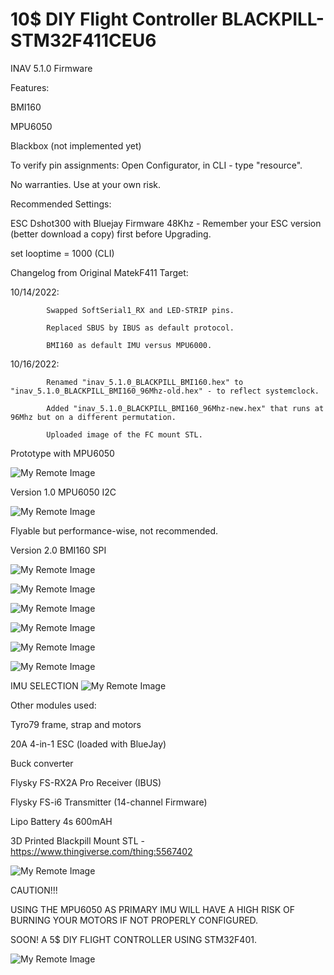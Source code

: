 # 10$ DIY Flight Controller BLACKPILL-STM32F411CEU6

INAV 5.1.0 Firmware

Features:

BMI160

MPU6050

Blackbox (not implemented yet)


To verify pin assignments: Open Configurator, in CLI - type "resource". 

No warranties. Use at your own risk.

Recommended Settings:

ESC Dshot300 with Bluejay Firmware 48Khz - Remember your ESC version (better download a copy) first before Upgrading.

set looptime = 1000 (CLI)


Changelog from Original MatekF411 Target:

10/14/2022:

            Swapped SoftSerial1_RX and LED-STRIP pins.

            Replaced SBUS by IBUS as default protocol.

            BMI160 as default IMU versus MPU6000.
            
10/16/2022:

            Renamed "inav_5.1.0_BLACKPILL_BMI160.hex" to "inav_5.1.0_BLACKPILL_BMI160_96Mhz-old.hex" - to reflect systemclock.
            
            Added "inav_5.1.0_BLACKPILL_BMI160_96Mhz-new.hex" that runs at 96Mhz but on a different permutation.
            
            Uploaded image of the FC mount STL.
            


Prototype with MPU6050

![My Remote Image](https://github.com/EonClaw/10Dollar-Flight-Controller-STM32F411CEU6/blob/main/images/20221008_022133.jpg?dl=0)


Version 1.0 MPU6050 I2C

![My Remote Image](https://github.com/EonClaw/10Dollar-Flight-Controller-STM32F411CEU6/blob/main/images/20221010_202114.jpg?dl=0)

Flyable but performance-wise, not recommended.

Version 2.0 BMI160 SPI

![My Remote Image](https://github.com/EonClaw/10Dollar-Flight-Controller-STM32F411CEU6/blob/main/images/20221014_203524-ed.jpg?dl=0)

![My Remote Image](https://github.com/EonClaw/10Dollar-Flight-Controller-STM32F411CEU6/blob/main/images/20221015_083626.jpg?dl=0)

![My Remote Image](https://github.com/EonClaw/10Dollar-Flight-Controller-STM32F411CEU6/blob/main/images/20221015_083644.jpg?dl=0)

![My Remote Image](https://github.com/EonClaw/10Dollar-Flight-Controller-STM32F411CEU6/blob/main/images/20221015_083927.jpg?dl=0)

![My Remote Image](https://github.com/EonClaw/10Dollar-Flight-Controller-STM32F411CEU6/blob/main/images/20221011_154746-ed.jpg?dl=0)

![My Remote Image](https://github.com/EonClaw/10Dollar-Flight-Controller-STM32F411CEU6/blob/main/images/blackpill-fc-pinout-sd-50.png?dl=0)


IMU SELECTION
![My Remote Image](https://github.com/EonClaw/10Dollar-Flight-Controller-STM32F411CEU6/blob/main/IMPORTANT!!!.png?dl=0)

Other modules used:

Tyro79 frame, strap and motors

20A 4-in-1 ESC (loaded with BlueJay)

Buck converter

Flysky FS-RX2A Pro Receiver (IBUS)

Flysky FS-i6 Transmitter (14-channel Firmware)

Lipo Battery 4s 600mAH

3D Printed Blackpill Mount STL - https://www.thingiverse.com/thing:5567402

![My Remote Image](https://github.com/EonClaw/10Dollar-Flight-Controller-STM32F411CEU6/blob/main/images/blkpil-05-50.png?dl=0)


CAUTION!!!

USING THE MPU6050 AS PRIMARY IMU WILL HAVE A HIGH RISK OF BURNING YOUR MOTORS IF NOT PROPERLY CONFIGURED.




SOON! A 5$ DIY FLIGHT CONTROLLER USING STM32F401.



![My Remote Image](https://github.com/EonClaw/10Dollar-Flight-Controller-STM32F411CEU6/blob/main/images/cc.png?dl=0)
